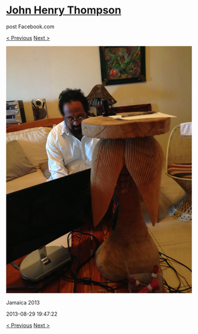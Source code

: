 # [John Henry Thompson](../README.md)
post Facebook.com

[< Previous](2013-08-29-21.md) [Next >](2013-08-29-23.md)

[![](../media/2013-08-29/Jamaica-2033.jpg)](../README.md)

Jamaica 2013

2013-08-29 19:47:22

[< Previous](2013-08-29-21.md) [Next >](2013-08-29-23.md)